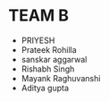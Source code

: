 # TEAM B

* PRIYESH
* Prateek Rohilla
* sanskar aggarwal
* Rishabh Singh
* Mayank Raghuvanshi
* Aditya gupta